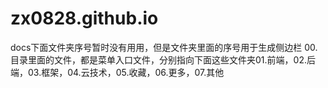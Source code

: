 # zx0828.github.io
docs下面文件夹序号暂时没有用用，但是文件夹里面的序号用于生成侧边栏
00.目录里面的文件，都是菜单入口文件，分别指向下面这些文件夹01.前端，02.后端，03.框架，04.云技术，05.收藏，06.更多，07.其他